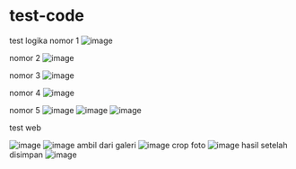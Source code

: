 # test-code
test logika 
nomor 1
![image](https://user-images.githubusercontent.com/64592796/156934996-6a9e05bd-0ee2-4e8a-8116-ad43d814dd2b.png)

nomor 2 
![image](https://user-images.githubusercontent.com/64592796/156935077-d79825c3-acb3-4388-8751-d8354a575a61.png)

nomor 3
![image](https://user-images.githubusercontent.com/64592796/156935236-ace0ee0a-50c0-4ddb-ad23-8c613df76cbb.png)

nomor 4
![image](https://user-images.githubusercontent.com/64592796/156935318-8729f44b-d677-467d-a88f-0a42754ea291.png)

nomor 5 
![image](https://user-images.githubusercontent.com/64592796/156935342-e6c7ada2-055d-42bf-830d-1a92f88f2a2c.png)
![image](https://user-images.githubusercontent.com/64592796/156935365-6de45612-dcaa-45c7-b1d5-bb9386fefdad.png)
![image](https://user-images.githubusercontent.com/64592796/156935380-7b22aa4a-c7a0-4dda-b6ed-9aa94000d0ad.png)


test web

![image](https://user-images.githubusercontent.com/64592796/156935473-9148d64e-d310-4d9b-b863-be2d4f40499e.png)
![image](https://user-images.githubusercontent.com/64592796/156935501-9f9f43c7-900a-49d9-b2e2-e343a84671a1.png)
ambil dari galeri
![image](https://user-images.githubusercontent.com/64592796/156935514-d301be57-917a-49f2-b9a7-913de16e4ffa.png)
crop foto
![image](https://user-images.githubusercontent.com/64592796/156935521-6c449c08-318f-4d77-95a4-08d9bfab4ad9.png)
hasil setelah disimpan
![image](https://user-images.githubusercontent.com/64592796/156935538-dde838a0-890b-4095-9470-323e0274ce4d.png)

